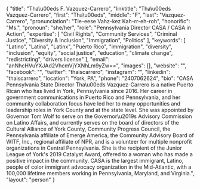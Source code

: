 {
  "title": "Tha\u00eds F. Vazquez-Carrero",
  "linktitle": "Tha\u00eds Vazquez-Carrero",
  "first": "Tha\u00eds",
  "middle": "F",
  "last": "Vazquez-Carrero",
  "pronunciation": "Tie-eese Vahz-kez Kah-rr-eh-roh",
  "honorific": "Ms.",
  "pronoun": "she/her",
  "role": "Pennsylvania Director CASA / CASA in Action",
  "expertise": [
    "Civil Rights",
    "Community Services",
    "Criminal Justice",
    "Diversity & Inclusion",
    "Immigration",
    "Politics"
  ],
  "keywords": [
    "Latino",
    "Latina",
    "Latinx",
    "Puerto Rico",
    "immigration",
    "diversity",
    "inclusion",
    "equity",
    "social justice",
    "education",
    "climate change",
    "redistricting",
    "drivers license"
  ],
  "email": "anNhcHVuYXJAd2VhcmVjYXNhLm9yZw==",
  "images": [],
  "website": "",
  "facebook": "",
  "twitter": "thaiscarrero",
  "instagram": "",
  "linkedin": "thaiscarrero",
  "location": "York, PA",
  "phone": "2407062624",
  "bio": "CASA Pennsylvania State Director Tha\u00eds Vazquez-Carrero is a native Puerto Rican who has lived in York, Pennsylvania since 2016. Her career in government communications in Puerto Rico and Pennsylvania, and her community collaboration focus have led her to many opportunities and leadership roles in York County and at the state level. She was appointed by Governor Tom Wolf to serve on the Governor\u2019s Advisory Commission on Latino Affairs, and currently serves on the board of directors of the Cultural Alliance of York County, Community Progress Council, the Pennsylvania affiliate of Emerge America, the Community Advisory Board of WITF, Inc., regional affiliate of NPR, and is a volunteer for multiple nonprofit organizations in Central Pennsylvania. She is the recipient of the Junior League of York's 2019 Catalyst Award, offered to a woman who has made a positive impact in the community. CASA is the largest immigrant, Latino, people of color immigrant advocacy organization in the Mid-Atlantic, with a 100,000 lifetime members working in Pennsylvania, Maryland, and Virginia.",
  "layout": "person"
}
